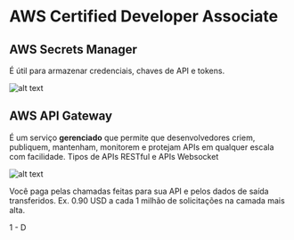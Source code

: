 # AWS Certified Developer Associate

## AWS Secrets Manager

É útil para armazenar credenciais, chaves de API e tokens.

![alt text](image.png)

## AWS API Gateway

É um serviço **gerenciado** que permite que desenvolvedores criem, publiquem, mantenham, monitorem e protejam APIs em qualquer escala com facilidade. Tipos de APIs RESTful e APIs Websocket

![alt text](image-1.png)

Você paga pelas chamadas feitas para sua API e pelos dados de saída transferidos. Ex. 0.90 USD a cada 1 milhão de solicitações na camada mais alta. 

1 - D